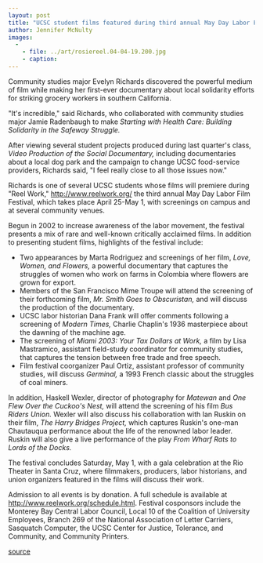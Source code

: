 ```yaml
---
layout: post
title: "UCSC student films featured during third annual May Day Labor Film Festival April 25-May 1"
author: Jennifer McNulty
images:
  -
    - file: ../art/rosiereel.04-04-19.200.jpg
    - caption: 
---
```


Community studies major Evelyn Richards discovered the powerful medium of film while making her first-ever documentary about local solidarity efforts for striking grocery workers in southern California.  

"It's incredible," said Richards, who collaborated with community studies major Jamie Radenbaugh to make _Starting with Health Care: Building Solidarity in the Safeway Struggle._

After viewing several student projects produced during last quarter's class, _Video Production of the Social Documentary,_ including documentaries about a local dog park and the campaign to change UCSC food-service providers, Richards said, "I feel really close to all those issues now."  

Richards is one of several UCSC students whose films will premiere during "Reel Work," <http://www.reelwork.org/> the third annual May Day Labor Film Festival, which takes place April 25-May 1, with screenings on campus and at several community venues.   

Begun in 2002 to increase awareness of the labor movement, the festival presents a mix of rare and well-known critically acclaimed films. In addition to presenting student films, highlights of the festival include:  

* Two appearances by Marta Rodriguez and screenings of her film, _Love, Women, and Flowers,_ a powerful documentary that captures the struggles of women who work on farms in Colombia where flowers are grown for export.   
* Members of the San Francisco Mime Troupe will attend the screening of their forthcoming film, _Mr. Smith Goes to Obscuristan,_ and will discuss the production of the documentary.  
* UCSC labor historian Dana Frank will offer comments following a screening of _Modern Times,_ Charlie Chaplin's 1936 masterpiece about the dawning of the machine age.  
* The screening of _Miami 2003: Your Tax Dollars at Work,_ a film by Lisa Mastramico, assistant field-study coordinator for community studies, that captures the tension between free trade and free speech.  
* Film festival coorganizer Paul Ortiz, assistant professor of community studies, will discuss _Germinal,_ a 1993 French classic about the struggles of coal miners.  

In addition, Haskell Wexler, director of photography for _Matewan_ and _One Flew Over the Cuckoo's Nest,_ will attend the screening of his film _Bus Riders Union._ Wexler will also discuss his collaboration with Ian Ruskin on their film, _The Harry Bridges Project,_ which captures Ruskin's one-man Chautauqua performance about the life of the renowned labor leader. Ruskin will also give a live performance of the play _From Wharf Rats to Lords of the Docks._  

The festival concludes Saturday, May 1, with a gala celebration at the Rio Theater in Santa Cruz, where filmmakers, producers, labor historians, and union organizers featured in the films will discuss their work.   

Admission to all events is by donation. A full schedule is available at <http://www.reelwork.org/schedule.html>. Festival cosponsors include the Monterey Bay Central Labor Council, Local 10 of the Coalition of University Employees, Branch 269 of the National Association of Letter Carriers, Sasquatch Computer, the UCSC Center for Justice, Tolerance, and Community, and Community Printers.  

[source](http://www1.ucsc.edu/currents/03-04/04-19/films.html "Permalink to films")
